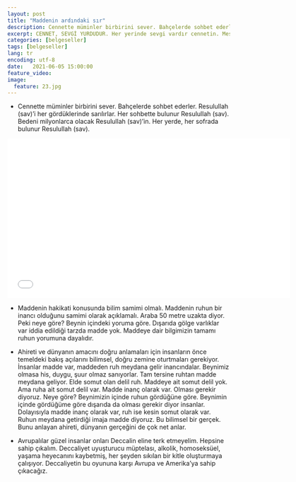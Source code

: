 ```yaml
---
layout: post
title: "Maddenin ardındaki sır"
description: Cennette müminler birbirini sever. Bahçelerde sohbet ederler. Resulullah (sav)’i her gördüklerinde sarılırlar.
excerpt: CENNET, SEVGİ YURDUDUR. Her yerinde sevgi vardır cennetin. Mesela kuşlar insanı sever, dostturlar, gelir şekerlik yapar, kendini sevdirmeye çalışır.
categories: [belgeseller]
tags: [belgeseller]
lang: tr
encoding: utf-8
date:   2021-06-05 15:00:00
feature_video: 
image:
  feature: 23.jpg
---
```


- Cennette müminler birbirini sever. Bahçelerde sohbet ederler. Resulullah (sav)’i her gördüklerinde sarılırlar. Her sohbette bulunur Resulullah (sav). Bedeni milyonlarca olacak Resulullah (sav)’in. Her yerde, her sofrada bulunur Resulullah (sav).

<div class="responsive-wrap">
<iframe src="//vidmoly.to/embed-f8hnkbsx2xlk.html" scrolling="no" frameborder="0" width="640" height="360" allowfullscreen="true" webkitallowfullscreen="true" mozallowfullscreen="true"></iframe>
</div>

- Maddenin hakikati konusunda bilim samimi olmalı. Maddenin ruhun bir inancı olduğunu samimi olarak açıklamalı. Araba 50 metre uzakta diyor. Peki neye göre? Beynin içindeki yoruma göre. Dışarıda gölge varlıklar var iddia edildiği tarzda madde yok. Maddeye dair bilgimizin tamamı ruhun yorumuna dayalıdır.

- Ahireti ve dünyanın amacını doğru anlamaları için insanların önce temeldeki bakış açılarını bilimsel, doğru zemine oturtmaları gerekiyor. İnsanlar madde var, maddeden ruh meydana gelir inancındalar. Beynimiz olmasa his, duygu, şuur olmaz sanıyorlar. Tam tersine ruhtan madde meydana geliyor. Elde somut olan delil ruh. Maddeye ait somut delil yok. Ama ruha ait somut delil var. Madde inanç olarak var. Olması gerekir diyoruz. Neye göre? Beynimizin içinde ruhun gördüğüne göre. Beynimin içinde gördüğüme göre dışarıda da olması gerekir diyor insanlar. Dolayısıyla madde inanç olarak var, ruh ise kesin somut olarak var. Ruhun meydana getirdiği imaja madde diyoruz. Bu bilimsel bir gerçek. Bunu anlayan ahireti, dünyanın gerçeğini de çok net anlar. 

- Avrupalılar güzel insanlar onları Deccalin eline terk etmeyelim. Hepsine sahip çıkalım. Deccaliyet uyuşturucu müptelası, alkolik, homoseksüel, yaşama heyecanını kaybetmiş, her şeyden sıkılan bir kitle oluşturmaya çalışıyor. Deccaliyetin bu oyununa karşı Avrupa ve Amerika’ya sahip çıkacağız.

